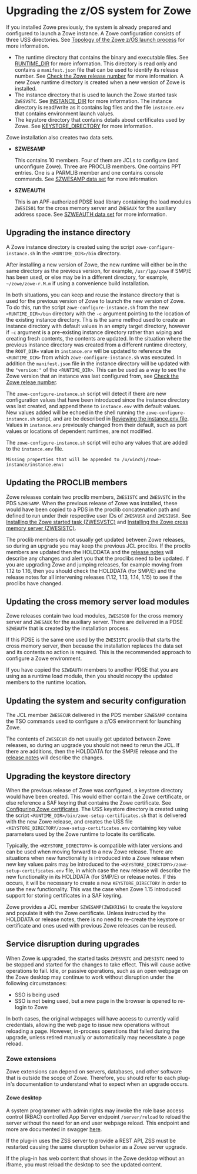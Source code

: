 # Upgrading the z/OS system for Zowe

If you installed Zowe previously, the system is already prepared and configured to launch a Zowe instance. A Zowe configuration consists of three USS directories. See [Topology of the Zowe z/OS launch process](./installandconfig.md#topology-of-the-zowe-z/OS-launch-process) for more information.  

- The runtime directory that contains the binary and executable files. See [RUNTIME_DIR](./installandconfig.md#runtime-dir) for more information.  This directory is read only and contains a `manifest.json` file that can be used to identify its release number. See [Check the Zowe release number](../troubleshoot/troubleshoot-zowe-release.md#check-the-zowe-release-number) for more information. A new Zowe runtime directory is created when a new version of Zowe is installed.
- The instance directory that is used to launch the Zowe started task `ZWESVSTC`. See [INSTANCE_DIR](./installandconfig.md#instance-dir) for more information.  The instance directory is read/write as it contains log files and the file `instance.env` that contains environment launch values.
- The keystore directory that contains details about certificates used by Zowe. See [KEYSTORE_DIRECTORY](./installandconfig.md#instance-dir) for more information.

Zowe installation also creates two data sets.

- **SZWESAMP**

   This contains 10 members. Four of them are JCLs to configure (and unconfigure Zowe). Three are PROCLIB members. One contains PPT entries. One is a PARMLIB member and one contains console commands. See [SZWESAMP data set](./install-zowe-zos-convenience-build.md#step-3-choose-a-dataset-hlq-for-the-samplib-and-loadlib) for more information.

- **SZWEAUTH**

   This is an APF-authorized PDSE load library containing the load modules `ZWESIS01` for the cross memory server and `ZWESAUX` for the auxiliary address space. See [SZWEAUTH data set](./install-zowe-zos-convenience-build.md#step-3-choose-a-dataset-hlq-for-the-samplib-and-loadlib) for more information.


## Upgrading the instance directory

A Zowe instance directory is created using the script `zowe-configure-instance.sh` in the `<RUNTIME_DIR>/bin` directory. 

After installing a new version of Zowe, the new runtime will either be in the same directory as the previous version, for example, `/usr/lpp/zowe` if SMP/E has been used, or else may be in a different directory, for example, `~/zowe/zowe-r.M.m` if using a convenience build installation.

In both situations, you can keep and reuse the instance directory that is used for the previous version of Zowe to launch the new version of Zowe. To do this, run the script `zowe-configure-instance.sh` from the new `<RUNTIME_DIR>/bin` directory with the `-c` argument pointing to the location of the existing instance directory. This is the same method used to create an instance directory with default values in an empty target directory, however if `-c` argument is a pre-existing instance directory rather than wiping and creating fresh contents, the contents are updated.  In the situation where the previous instance directory was created from a different runtime directory, the `ROOT_DIR=` value in `instance.env` will be updated to reference the `<RUNTIME_DIR>` from which `zowe-configure-instance.sh` was executed.  In addition the `manifest.json` file in the instance directory will be updated with the `"version:"` of the `<RUNTIME_DIR>`.  This can be used as a way to see the Zowe version that an instance was last configured from, see [Check the Zowe releae number](../troubleshoot/troubleshoot-zowe-release/md#check-the-zowe-release-number).  

The `zowe-configure-instance.sh` script will detect if there are new configuration values that have been introduced since the instance directory was last created, and append these to `instance.env` with default values.  New values added will be echoed in the shell running the `zowe-configure-instance.sh` script, and are be described in [Reviewing the instance.env file](./configure-instance-directory.md#reviewing-the-instance.env-file).  Values in `instance.env` previously changed from their default, such as port values or locations of dependent runtimes, are not modified.

The `zowe-configure-instance.sh` script will echo any values that are added to the `instance.env` file.

```
Missing properties that will be appended to /u/winchj/zowe-instance/instance.env:
```

## Updating the PROCLIB members

Zowe releases contain two proclib members, `ZWESISTC` and `ZWESVSTC` in the PDS `SZWESAMP`.  When the previous release of Zowe was installed, these would have been copied to a PDS in the proclib concatenation path and defined to run under their respective user IDs of `ZWESVUSR` and `ZWESIUSR`. See [Installing the Zowe started task (ZWESVSTC)](./configure-zowe-server.md) and [Installing the Zowe cross memory server (ZWESISTC)](./configure-xmem-server.md).

The proclib members do not usually get updated between Zowe releases, so during an upgrade you may keep the previous JCL proclibs.  If the proclib members are updated then the HOLDDATA and the [release notes](../getting-started/summaryofchanges.md) will describe any changes and alert you that the proclibs need to be updated.  If you are upgrading Zowe and jumping releases, for example moving from 1.12 to 1.16, then you should check the HOLDDATA (for SMP/E) and the release notes for all intervening releases (1.12, 1.13, 1.14, 1.15) to see if the proclibs have changed.  

## Updating the cross memory server load modules

Zowe releases contain two load modules, `ZWESIS00` for the cross memory server and `ZWESAUX` for the auxiliary server.  There are delivered in a PDSE `SZWEAUTH` that is created by the installation process.  

If this PDSE is the same one used by the `ZWESISTC` proclib that starts the cross memory server, then because the installation replaces the data set and its contents no action is required.  This is the recommended approach to configure a Zowe environment.

If you have copied the `SZWEAUTH` members to another PDSE that you are using as a runtime load module, then you should recopy the updated members to the runtime location.  

## Updating the system and security configuration

The JCL member `ZWESECUR` delivered in the PDS member `SZWESAMP` contains the TSO commands used to configure a z/OS environment for launching Zowe.  

The contents of `ZWESECUR` do not usually get updated between Zowe releases, so during an upgrade you should not need to rerun the JCL.  If there are additions, then the HOLDDATA for the SMP/E release and the [release notes](../getting-started/summaryofchanges.md) will describe the changes.  

## Upgrading the keystore directory

When the previous release of Zowe was configured, a keystore directory would have been created.  This would either contain the Zowe certificate, or else reference a SAF keyring that contains the Zowe certificate. See [Configuring Zowe certificates](./configure-certificates.md).  The USS keystore directory is created using the script `<RUNTIME_DIR>/bin/zowe-setup-certificates.sh` that is delivered with the new Zowe release, and creates the USS file `<KEYSTORE_DIRECTORY/zowe-setup-certificates.env` containing key value parameters used by the Zowe runtime to locate its certificate.  

Typically, the `<KEYSTORE_DIRECTORY>` is compatible with later versions and can be used when moving forward to a new Zowe release.  There are situations when new functionality is introduced into a Zowe release when new key values pairs may be introduced to the `<KEYSTORE_DIRECTORY>/zowe-setup-certificates.env` file, in which case the new release will describe the new functionality in its HOLDDATA (for SMP/E) or release notes.  If this occurs, it will be necessary to create a new `KEYSTORE_DIRECTORY` in order to use the new functionality.  This was the case when Zowe 1.15 introduced support for storing certificates in a SAF keyring.  

Zowe provides a JCL member `SZWESAMP(ZWEKRING)` to create the keystore and populate it with the Zowe certificate. Unless instructed by the HOLDDATA or release notes, there is no need to re-create the keystore or certificate and ones used with previous Zowe releases can be reused.  

## Service disruption during upgrades

When Zowe is upgraded, the started tasks `ZWESVSTC` and `ZWESISTC` need to be stopped and started for the changes to take effect.  This will cause active operations to fail.  Idle, or passive operations, such as an open webpage on the Zowe desktop may continue to work without disruption under the following circumstances:

- SSO is being used
- SSO is not being used, but a new page in the browser is opened to re-login to Zowe

In both cases, the original webpages will have access to currently valid credentials, allowing the web page to issue new operations without reloading a page.  However, in-process operations that failed during the upgrade, unless retired manually or automatically may necessitate a page reload.  

### Zowe extensions

Zowe extensions can depend on servers, databases, and other software that is outside the scope of Zowe. Therefore, you should refer to each plug-in's documentation to understand what to expect when an upgrade occurs. 

#### Zowe desktop 

A system programmer with admin rights may invoke the role base access control (RBAC) controlled App Server endpoint `/server/reload` to reload the server without the need for an end user webpage reload.  This endpoint and more are documented in swagger [here](https://github.com/zowe/zlux-app-server/blob/staging/doc/swagger/server-plugins-api.yaml). 

If the plug-in uses the ZSS server to provide a REST API, ZSS must be restarted causing the same disruption behavior as a Zowe server upgrade.

If the plug-in has web content that shows in the Zowe desktop without an iframe, you must reload the desktop to see the updated content.

